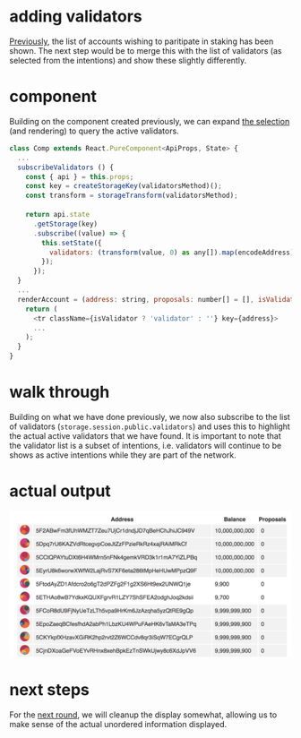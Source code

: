 # adding validators

[Previously](tut-005.md), the list of accounts wishing to paritipate in staking has been shown. The next step would be to merge this with the list of validators (as selected from the intentions) and show these slightly differently.

# component

Building on the component created previously, we can expand [the selection](../packages/app-example/src/comp-006.tsx) (and rendering) to query the active validators.

```js
class Comp extends React.PureComponent<ApiProps, State> {
  ...
  subscribeValidators () {
    const { api } = this.props;
    const key = createStorageKey(validatorsMethod)();
    const transform = storageTransform(validatorsMethod);

    return api.state
      .getStorage(key)
      .subscribe((value) => {
        this.setState({
          validators: (transform(value, 0) as any[]).map(encodeAddress)
        });
      });
  }
  ...
  renderAccount = (address: string, proposals: number[] = [], isValidator: boolean = false) => {
    return (
      <tr className={isValidator ? 'validator' : ''} key={address}>
      ...
    );
  }
}
```

# walk through

Building on what we have done previously, we now also subscribe to the list of validators (`storage.session.public.validators`) and uses this to highlight the actual active validators that we have found. It is important to note that the validator list is a subset of intentions, i.e. validators will continue to be shows as active intentions while they are part of the network.

# actual output

![tut-006](https://raw.githubusercontent.com/polkadot-js/apps/master/examples/tut-006.png)

# next steps

For the [next round](tut-007.md), we will cleanup the display somewhat, allowing us to make sense of the actual unordered information displayed.
